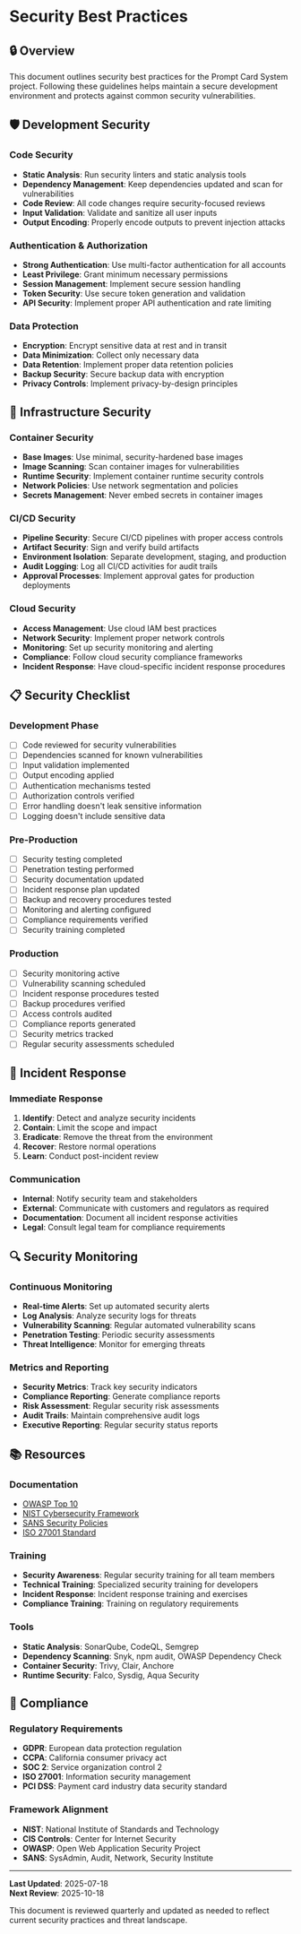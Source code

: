 # Security Best Practices

## 🔒 Overview

This document outlines security best practices for the Prompt Card System project. Following these guidelines helps maintain a secure development environment and protects against common security vulnerabilities.

## 🛡️ Development Security

### Code Security
- **Static Analysis**: Run security linters and static analysis tools
- **Dependency Management**: Keep dependencies updated and scan for vulnerabilities
- **Code Review**: All code changes require security-focused reviews
- **Input Validation**: Validate and sanitize all user inputs
- **Output Encoding**: Properly encode outputs to prevent injection attacks

### Authentication & Authorization
- **Strong Authentication**: Use multi-factor authentication for all accounts
- **Least Privilege**: Grant minimum necessary permissions
- **Session Management**: Implement secure session handling
- **Token Security**: Use secure token generation and validation
- **API Security**: Implement proper API authentication and rate limiting

### Data Protection
- **Encryption**: Encrypt sensitive data at rest and in transit
- **Data Minimization**: Collect only necessary data
- **Data Retention**: Implement proper data retention policies
- **Backup Security**: Secure backup data with encryption
- **Privacy Controls**: Implement privacy-by-design principles

## 🔧 Infrastructure Security

### Container Security
- **Base Images**: Use minimal, security-hardened base images
- **Image Scanning**: Scan container images for vulnerabilities
- **Runtime Security**: Implement container runtime security controls
- **Network Policies**: Use network segmentation and policies
- **Secrets Management**: Never embed secrets in container images

### CI/CD Security
- **Pipeline Security**: Secure CI/CD pipelines with proper access controls
- **Artifact Security**: Sign and verify build artifacts
- **Environment Isolation**: Separate development, staging, and production
- **Audit Logging**: Log all CI/CD activities for audit trails
- **Approval Processes**: Implement approval gates for production deployments

### Cloud Security
- **Access Management**: Use cloud IAM best practices
- **Network Security**: Implement proper network controls
- **Monitoring**: Set up security monitoring and alerting
- **Compliance**: Follow cloud security compliance frameworks
- **Incident Response**: Have cloud-specific incident response procedures

## 📋 Security Checklist

### Development Phase
- [ ] Code reviewed for security vulnerabilities
- [ ] Dependencies scanned for known vulnerabilities
- [ ] Input validation implemented
- [ ] Output encoding applied
- [ ] Authentication mechanisms tested
- [ ] Authorization controls verified
- [ ] Error handling doesn't leak sensitive information
- [ ] Logging doesn't include sensitive data

### Pre-Production
- [ ] Security testing completed
- [ ] Penetration testing performed
- [ ] Security documentation updated
- [ ] Incident response plan updated
- [ ] Backup and recovery procedures tested
- [ ] Monitoring and alerting configured
- [ ] Compliance requirements verified
- [ ] Security training completed

### Production
- [ ] Security monitoring active
- [ ] Vulnerability scanning scheduled
- [ ] Incident response procedures tested
- [ ] Backup procedures verified
- [ ] Access controls audited
- [ ] Compliance reports generated
- [ ] Security metrics tracked
- [ ] Regular security assessments scheduled

## 🚨 Incident Response

### Immediate Response
1. **Identify**: Detect and analyze security incidents
2. **Contain**: Limit the scope and impact
3. **Eradicate**: Remove the threat from the environment
4. **Recover**: Restore normal operations
5. **Learn**: Conduct post-incident review

### Communication
- **Internal**: Notify security team and stakeholders
- **External**: Communicate with customers and regulators as required
- **Documentation**: Document all incident response activities
- **Legal**: Consult legal team for compliance requirements

## 🔍 Security Monitoring

### Continuous Monitoring
- **Real-time Alerts**: Set up automated security alerts
- **Log Analysis**: Analyze security logs for threats
- **Vulnerability Scanning**: Regular automated vulnerability scans
- **Penetration Testing**: Periodic security assessments
- **Threat Intelligence**: Monitor for emerging threats

### Metrics and Reporting
- **Security Metrics**: Track key security indicators
- **Compliance Reporting**: Generate compliance reports
- **Risk Assessment**: Regular security risk assessments
- **Audit Trails**: Maintain comprehensive audit logs
- **Executive Reporting**: Regular security status reports

## 📚 Resources

### Documentation
- [OWASP Top 10](https://owasp.org/www-project-top-ten/)
- [NIST Cybersecurity Framework](https://www.nist.gov/cyberframework)
- [SANS Security Policies](https://www.sans.org/information-security-policy/)
- [ISO 27001 Standard](https://www.iso.org/isoiec-27001-information-security.html)

### Training
- **Security Awareness**: Regular security training for all team members
- **Technical Training**: Specialized security training for developers
- **Incident Response**: Incident response training and exercises
- **Compliance Training**: Training on regulatory requirements

### Tools
- **Static Analysis**: SonarQube, CodeQL, Semgrep
- **Dependency Scanning**: Snyk, npm audit, OWASP Dependency Check
- **Container Security**: Trivy, Clair, Anchore
- **Runtime Security**: Falco, Sysdig, Aqua Security

## 🎯 Compliance

### Regulatory Requirements
- **GDPR**: European data protection regulation
- **CCPA**: California consumer privacy act
- **SOC 2**: Service organization control 2
- **ISO 27001**: Information security management
- **PCI DSS**: Payment card industry data security standard

### Framework Alignment
- **NIST**: National Institute of Standards and Technology
- **CIS Controls**: Center for Internet Security
- **OWASP**: Open Web Application Security Project
- **SANS**: SysAdmin, Audit, Network, Security Institute

---

**Last Updated**: 2025-07-18  
**Next Review**: 2025-10-18

This document is reviewed quarterly and updated as needed to reflect current security practices and threat landscape.